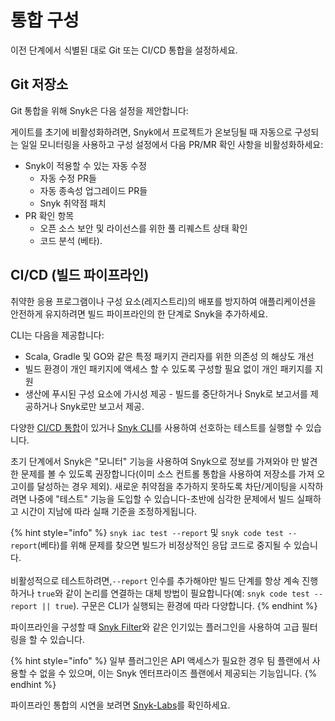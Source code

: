 # 통합 구성

이전 단계에서 식별된 대로 Git 또는 CI/CD 통합을 설정하세요.

## Git 저장소

Git 통합을 위해 Snyk은 다음 설정을 제안합니다:

게이트를 초기에 비활성화하려면, Snyk에서 프로젝트가 온보딩될 때 자동으로 구성되는 일일 모니터링을 사용하고 구성 설정에서 다음 PR/MR 확인 사항을 비활성화하세요:

* Snyk이 적용할 수 있는 자동 수정
  * 자동 수정 PR들
  * 자동 종속성 업그레이드 PR들
  * Snyk 취약점 패치
* PR 확인 항목
  * 오픈 소스 보안 및 라이선스를 위한 풀 리퀘스트 상태 확인
  * 코드 분석 (베타).

## CI/CD (빌드 파이프라인)

취약한 응용 프로그램이나 구성 요소(레지스트리)의 배포를 방지하여 애플리케이션을 안전하게 유지하려면 빌드 파이프라인의 한 단계로 Snyk을 추가하세요.

CLI는 다음을 제공합니다:

* Scala, Gradle 및 GO와 같은 특정 패키지 관리자를 위한 의존성 의 해상도 개선
* 빌드 환경이 개인 패키지에 액세스 할 수 있도록 구성할 필요 없이 개인 패키지를 지원
* 생산에 푸시된 구성 요소에 가시성 제공 - 빌드를 중단하거나 Snyk로 보고서를 제공하거나 Snyk로만 보고서 제공.

다양한 [CI/CD 통합](../../../scm-ide-and-ci-cd-integrations/snyk-ci-cd-integrations/)이 있거나 [Snyk CLI](../../../snyk-cli/)를 사용하여 선호하는 테스트를 실행할 수 있습니다.

초기 단계에서 Snyk은 "모니터" 기능을 사용하여 Snyk으로 정보를 가져와야 만 발견한 문제를 볼 수 있도록 권장합니다(이미 소스 컨트롤 통합을 사용하여 저장소를 가져 오고이를 달성하는 경우 제외). 새로운 취약점을 추가하지 못하도록 차단/게이팅을 시작하려면 나중에 "테스트" 기능을 도입할 수 있습니다-초반에 심각한 문제에서 빌드 실패하고 시간이 지남에 따라 실패 기준을 조정하게됩니다.

{% hint style="info" %}
`snyk iac test --report` 및 `snyk code test --report`(베타)를 위해 문제를 찾으면 빌드가 비정상적인 응답 코드로 중지될 수 있습니다.\
\
비활성적으로 테스트하려면,`--report` 인수를 추가해야만 빌드 단계를 항상 계속 진행하거나 `true`와 같이 논리를 연결하는 대체 방법이 필요합니다(예: `snyk code test --report || true`). 구문은 CLI가 실행되는 환경에 따라 다양합니다.
{% endhint %}

파이프라인을 구성할 때 [Snyk Filter](https://docs.snyk.io/snyk-api/other-tools/tool-snyk-filter)와 같은 인기있는 플러그인을 사용하여 고급 필터링을 할 수 있습니다.

{% hint style="info" %}
일부 플러그인은 API 액세스가 필요한 경우 팀 플랜에서 사용할 수 없을 수 있으며, 이는 Snyk 엔터프라이즈 플랜에서 제공되는 기능입니다.
{% endhint %}

파이프라인 통합의 시연을 보려면 [Snyk-Labs](https://github.com/snyk-labs/snyk-cicd-integration-examples)를 확인하세요.
